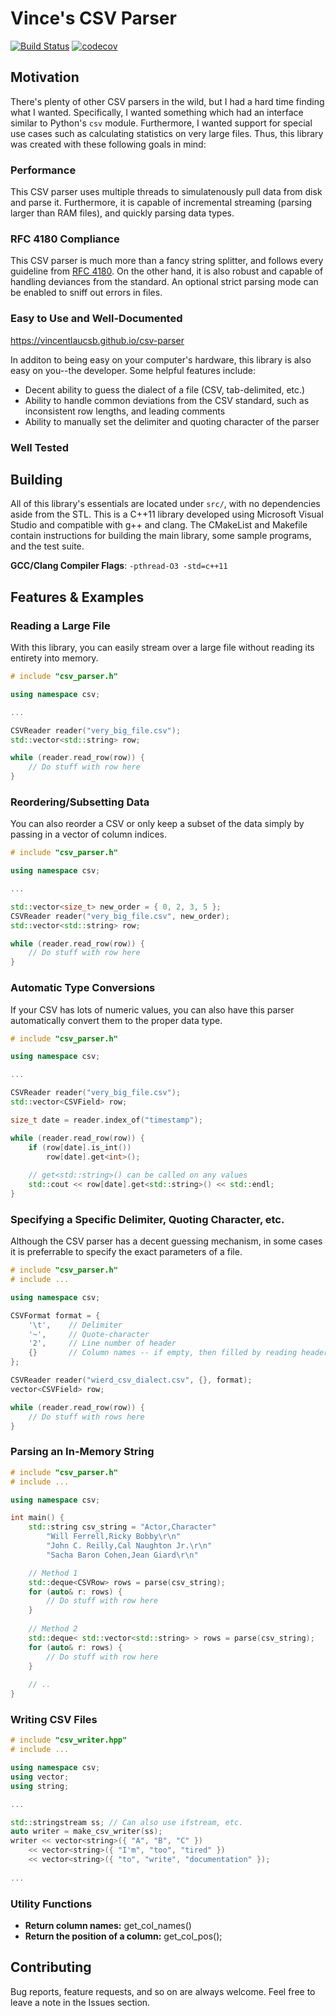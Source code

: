 # Vince's CSV Parser
[![Build Status](https://travis-ci.org/vincentlaucsb/csv-parser.svg?branch=master)](https://travis-ci.org/vincentlaucsb/csv-parser)
[![codecov](https://codecov.io/gh/vincentlaucsb/csv-parser/branch/master/graph/badge.svg)](https://codecov.io/gh/vincentlaucsb/csv-parser)

## Motivation
There's plenty of other CSV parsers in the wild, but I had a hard time finding what I wanted. Specifically, I wanted something which had an interface similar to Python's `csv` module. Furthermore, I wanted support for special use cases such as calculating statistics on very large files. Thus, this library was created with these following goals in mind:

### Performance
This CSV parser uses multiple threads to simulatenously pull data from disk and parse it. Furthermore, it is capable of incremental streaming (parsing larger than RAM files), and quickly parsing data types.

### RFC 4180 Compliance
This CSV parser is much more than a fancy string splitter, and follows every guideline from [RFC 4180](https://www.rfc-editor.org/rfc/rfc4180.txt). On the other hand, it is also robust and capable of handling deviances from the standard. An optional strict parsing mode can be enabled to sniff out errors in files.

### Easy to Use and Well-Documented
https://vincentlaucsb.github.io/csv-parser

In additon to being easy on your computer's hardware, this library is also easy on you--the developer. Some helpful features include:
 * Decent ability to guess the dialect of a file (CSV, tab-delimited, etc.)
 * Ability to handle common deviations from the CSV standard, such as inconsistent row lengths, and leading comments
 * Ability to manually set the delimiter and quoting character of the parser

### Well Tested

## Building
All of this library's essentials are located under `src/`, with no dependencies aside from the STL. This is a C++11 library developed using Microsoft Visual Studio and compatible with g++ and clang. The CMakeList and Makefile contain instructions for building the main library, some sample programs, and the test suite.

**GCC/Clang Compiler Flags**: `-pthread-O3 -std=c++11`

## Features & Examples
### Reading a Large File
With this library, you can easily stream over a large file without reading its entirety into memory.

```cpp
# include "csv_parser.h"

using namespace csv;

...

CSVReader reader("very_big_file.csv");
std::vector<std::string> row;

while (reader.read_row(row)) {
    // Do stuff with row here
}

```

### Reordering/Subsetting Data
You can also reorder a CSV or only keep a subset of the data simply by passing
in a vector of column indices.

```cpp
# include "csv_parser.h"

using namespace csv;

...

std::vector<size_t> new_order = { 0, 2, 3, 5 };
CSVReader reader("very_big_file.csv", new_order);
std::vector<std::string> row;

while (reader.read_row(row)) {
    // Do stuff with row here
}

```

### Automatic Type Conversions
If your CSV has lots of numeric values, you can also have this parser automatically convert them to the proper data type.

```cpp
# include "csv_parser.h"

using namespace csv;

...

CSVReader reader("very_big_file.csv");
std::vector<CSVField> row;

size_t date = reader.index_of("timestamp");

while (reader.read_row(row)) {
    if (row[date].is_int())
        row[date].get<int>();
    
    // get<std::string>() can be called on any values
    std::cout << row[date].get<std::string>() << std::endl;
}

```

### Specifying a Specific Delimiter, Quoting Character, etc.
Although the CSV parser has a decent guessing mechanism, in some cases it is preferrable to specify the exact parameters of a file.

```cpp
# include "csv_parser.h"
# include ...

using namespace csv;

CSVFormat format = {
    '\t',    // Delimiter
    '~',     // Quote-character
    '2',     // Line number of header
    {}       // Column names -- if empty, then filled by reading header row
};

CSVReader reader("wierd_csv_dialect.csv", {}, format);
vector<CSVField> row;

while (reader.read_row(row)) {
    // Do stuff with rows here
}

```

### Parsing an In-Memory String

```cpp
# include "csv_parser.h"
# include ...

using namespace csv;

int main() { 
    std::string csv_string = "Actor,Character"
        "Will Ferrell,Ricky Bobby\r\n"
        "John C. Reilly,Cal Naughton Jr.\r\n"
        "Sacha Baron Cohen,Jean Giard\r\n"

    // Method 1
    std::deque<CSVRow> rows = parse(csv_string);
    for (auto& r: rows) {
        // Do stuff with row here
    }
    
    // Method 2
    std::deque< std::vector<std::string> > rows = parse(csv_string);
    for (auto& r: rows) {
        // Do stuff with row here
    }
    
    // ..
}
```

### Writing CSV Files

```cpp
# include "csv_writer.hpp"
# include ...

using namespace csv;
using vector;
using string;

...

std::stringstream ss; // Can also use ifstream, etc.
auto writer = make_csv_writer(ss);
writer << vector<string>({ "A", "B", "C" })
    << vector<string>({ "I'm", "too", "tired" })
    << vector<string>({ "to", "write", "documentation" });
    
...

```


### Utility Functions
 * **Return column names:** get_col_names()
 * **Return the position of a column:** get_col_pos();

## Contributing
Bug reports, feature requests, and so on are always welcome. Feel free to leave a note in the Issues section.
